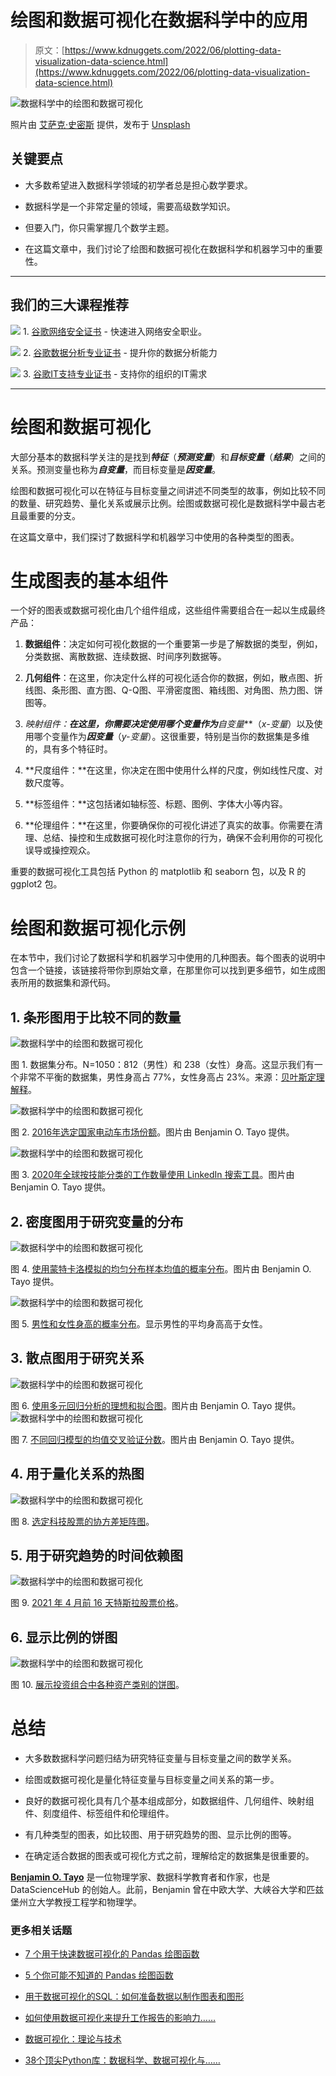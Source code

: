 # 绘图和数据可视化在数据科学中的应用

> 原文：[https://www.kdnuggets.com/2022/06/plotting-data-visualization-data-science.html](https://www.kdnuggets.com/2022/06/plotting-data-visualization-data-science.html)

![数据科学中的绘图和数据可视化](../Images/d6652c4d6eb66a9948fce5412f5333b4.png)

照片由 [艾萨克·史密斯](https://unsplash.com/@isaacmsmith?utm_source=medium&utm_medium=referral) 提供，发布于 [Unsplash](https://unsplash.com/?utm_source=medium&utm_medium=referral)

## 关键要点

+   大多数希望进入数据科学领域的初学者总是担心数学要求。

+   数据科学是一个非常定量的领域，需要高级数学知识。

+   但要入门，你只需掌握几个数学主题。

+   在这篇文章中，我们讨论了绘图和数据可视化在数据科学和机器学习中的重要性。

* * *

## 我们的三大课程推荐

![](../Images/0244c01ba9267c002ef39d4907e0b8fb.png) 1\. [谷歌网络安全证书](https://www.kdnuggets.com/google-cybersecurity) - 快速进入网络安全职业。

![](../Images/e225c49c3c91745821c8c0368bf04711.png) 2\. [谷歌数据分析专业证书](https://www.kdnuggets.com/google-data-analytics) - 提升你的数据分析能力

![](../Images/0244c01ba9267c002ef39d4907e0b8fb.png) 3\. [谷歌IT支持专业证书](https://www.kdnuggets.com/google-itsupport) - 支持你的组织的IT需求

* * *

# 绘图和数据可视化

大部分基本的数据科学关注的是找到***特征***（***预测变量***）和***目标变量***（***结果***）之间的关系。预测变量也称为***自变量***，而目标变量是***因变量***。

绘图和数据可视化可以在特征与目标变量之间讲述不同类型的故事，例如比较不同的数量、研究趋势、量化关系或展示比例。绘图或数据可视化是数据科学中最古老且最重要的分支。

在这篇文章中，我们探讨了数据科学和机器学习中使用的各种类型的图表。

# 生成图表的基本组件

一个好的图表或数据可视化由几个组件组成，这些组件需要组合在一起以生成最终产品：

1.  **数据组件**：决定如何可视化数据的一个重要第一步是了解数据的类型，例如，分类数据、离散数据、连续数据、时间序列数据等。

1.  **几何组件**：在这里，你决定什么样的可视化适合你的数据，例如，散点图、折线图、条形图、直方图、Q-Q图、平滑密度图、箱线图、对角图、热力图、饼图等。

1.  **映射组件：**在这里，你需要决定使用哪个变量作为***自变量***（*x-变量*）以及使用哪个变量作为***因变量***（*y-变量*）。这很重要，特别是当你的数据集是多维的，具有多个特征时。

1.  **尺度组件：**在这里，你决定在图中使用什么样的尺度，例如线性尺度、对数尺度等。

1.  **标签组件：**这包括诸如轴标签、标题、图例、字体大小等内容。

1.  **伦理组件：**在这里，你要确保你的可视化讲述了真实的故事。你需要在清理、总结、操控和生成数据可视化时注意你的行为，确保不会利用你的可视化误导或操控观众。

重要的数据可视化工具包括 Python 的 matplotlib 和 seaborn 包，以及 R 的 ggplot2 包。

# 绘图和数据可视化示例

在本节中，我们讨论了数据科学和机器学习中使用的几种图表。每个图表的说明中包含一个链接，该链接将带你到原始文章，在那里你可以找到更多细节，如生成图表所用的数据集和源代码。

## 1. 条形图用于比较不同的数量

![数据科学中的绘图和数据可视化](../Images/b565fdabb2c69d6a8d053d5cdc825eb2.png)

图 1. 数据集分布。N=1050：812（男性）和 238（女性）身高。这显示我们有一个非常不平衡的数据集，男性身高占 77%，女性身高占 23%。来源：[贝叶斯定理解释](https://pub.towardsai.net/bayes-theorem-explained-66ebf8285fcc)。

![数据科学中的绘图和数据可视化](../Images/fce61f7fc20b2c76dfbe132c860e5664.png)

图 2. [2016年选定国家电动车市场份额](https://medium.com/towards-artificial-intelligence/tutorial-on-barplots-using-rs-ggplot-package-b7f86104a974)。图片由 Benjamin O. Tayo 提供。

![数据科学中的绘图和数据可视化](../Images/70b894b559e38e9b98a9e1683fc31260.png)

图 3. [2020年全球按技能分类的工作数量使用 LinkedIn 搜索工具](https://medium.com/towards-artificial-intelligence/top-10-tech-skills-in-2020-worldwide-ecef27c8d8ad)。图片由 Benjamin O. Tayo 提供。

## 2. 密度图用于研究变量的分布

![数据科学中的绘图和数据可视化](../Images/ac3c87d74f382ba644844233f56d1d91.png)

图 4. [使用蒙特卡洛模拟的均匀分布样本均值的概率分布](https://towardsdatascience.com/proof-of-central-limit-theorem-using-monte-carlo-simulation-34925a7bc64a)。图片由 Benjamin O. Tayo 提供。

![数据科学中的绘图和数据可视化](../Images/956203f56a574184aff97e712217aad6.png)

图 5. [男性和女性身高的概率分布](https://pub.towardsai.net/bayes-theorem-explained-66ebf8285fcc)。显示男性的平均身高高于女性。

## 3. 散点图用于研究关系

![数据科学中的绘图和数据可视化](../Images/aa32d340b4aa3d7855e2efa7413e68ef.png)

图 6. [使用多元回归分析的理想和拟合图](https://medium.com/towards-artificial-intelligence/role-of-data-visualization-in-machine-learning-a6dd62ad1082)。图片由 Benjamin O. Tayo 提供。![数据科学中的绘图和数据可视化](../Images/a672b854ef2c4062a5601919f0fe2484.png)

图 7. [不同回归模型的均值交叉验证分数](https://medium.com/towards-artificial-intelligence/role-of-data-visualization-in-machine-learning-a6dd62ad1082)。图片由 Benjamin O. Tayo 提供。

## 4\. 用于量化关系的热图

![数据科学中的绘图和数据可视化](../Images/ced20040b1e01cb47ce8cf799f79b3d3.png)

图 8. [选定科技股票的协方差矩阵图](https://pub.towardsai.net/essential-linear-algebra-for-data-science-and-machine-learning-10d47d61000b)。

## 5\. 用于研究趋势的时间依赖图

![数据科学中的绘图和数据可视化](../Images/f9d769a0065c566e291648dda8fa5c45.png)

图 9. [2021 年 4 月前 16 天特斯拉股票价格](https://pub.towardsai.net/essential-linear-algebra-for-data-science-and-machine-learning-10d47d61000b)。

## 6\. 显示比例的饼图

![数据科学中的绘图和数据可视化](../Images/35703e4143cafd5d6bd7dcb4d5ca2a0c.png)

图 10. [展示投资组合中各种资产类别的饼图](https://medium.com/personal-finance-analytics/data-driven-portfolio-management-c7724690643d)。

# 总结

+   大多数数据科学问题归结为研究特征变量与目标变量之间的数学关系。

+   绘图或数据可视化是量化特征变量与目标变量之间关系的第一步。

+   良好的数据可视化具有几个基本组成部分，如数据组件、几何组件、映射组件、刻度组件、标签组件和伦理组件。

+   有几种类型的图表，如比较图、用于研究趋势的图、显示比例的图等。

+   在确定适合数据的图表或可视化方式之前，理解给定的数据集是很重要的。

**[Benjamin O. Tayo](https://www.linkedin.com/in/benjamin-o-tayo-ph-d-a2717511/)** 是一位物理学家、数据科学教育者和作家，也是 DataScienceHub 的创始人。此前，Benjamin 曾在中欧大学、大峡谷大学和匹兹堡州立大学教授工程学和物理学。

### 更多相关话题

+   [7 个用于快速数据可视化的 Pandas 绘图函数](https://www.kdnuggets.com/7-pandas-plotting-functions-for-quick-data-visualization)

+   [5 个你可能不知道的 Pandas 绘图函数](https://www.kdnuggets.com/2023/02/5-pandas-plotting-functions-might-know.html)

+   [用于数据可视化的SQL：如何准备数据以制作图表和图形](https://www.kdnuggets.com/sql-for-data-visualization-how-to-prepare-data-for-charts-and-graphs)

+   [如何使用数据可视化来提升工作报告的影响力……](https://www.kdnuggets.com/2022/08/data-visualization-add-impact-work-reports-presentations.html)

+   [数据可视化：理论与技术](https://www.kdnuggets.com/data-visualization-theory-and-techniques)

+   [38个顶尖Python库：数据科学、数据可视化与……](https://www.kdnuggets.com/2020/11/top-python-libraries-data-science-data-visualization-machine-learning.html)
